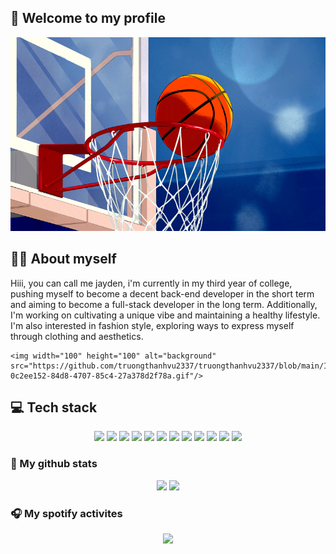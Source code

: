 ## 🌸 Welcome to my profile
<div align="center" display="flex">
<img width="550" height="310" alt="background" src="https://github.com/truongthanhvu2337/truongthanhvu2337/blob/main/Image/Crunchyroll_Slam-Dunk.gif"/>
</div>


## 🙋‍♂️ About myself
<div display="flex">
    <p>
    Hiii, you can call me jayden, i'm currently in my third year of college, pushing myself to become a decent back-end developer in the short term and aiming to become a full-stack developer in the long term. Additionally, I'm working on cultivating a unique vibe and maintaining a healthy lifestyle. I'm also interested in fashion style, exploring ways to express myself through clothing and aesthetics.
    </p>

    <img width="100" height="100" alt="background" src="https://github.com/truongthanhvu2337/truongthanhvu2337/blob/main/Image/216649426-0c2ee152-84d8-4707-85c4-27a378d2f78a.gif"/>
</div>

## 💻 Tech stack
<div display="flex" align="center">
 <img src="https://img.shields.io/badge/c%23-%23239120.svg?style=for-the-badge&logo=csharp&logoColor=white"/>
 <img src="https://img.shields.io/badge/css3-%231572B6.svg?style=for-the-badge&logo=css3&logoColor=white"/>
 <img src="https://img.shields.io/badge/html5-%23E34F26.svg?style=for-the-badge&logo=html5&logoColor=white"/>
 <img src="https://img.shields.io/badge/javascript-%23323330.svg?style=for-the-badge&logo=javascript&logoColor=%23F7DF1E"/>
 <img src="https://img.shields.io/badge/typescript-%23007ACC.svg?style=for-the-badge&logo=typescript&logoColor=white"/>
 <img src="https://img.shields.io/badge/java-%23ED8B00.svg?style=for-the-badge&logo=openjdk&logoColor=white"/>
 <img src="https://img.shields.io/badge/.NET-5C2D91?style=for-the-badge&logo=.net&logoColor=white"/>
 <img src="https://img.shields.io/badge/spring-%236DB33F.svg?style=for-the-badge&logo=spring&logoColor=white"/>
 <img src="https://img.shields.io/badge/react-%2320232a.svg?style=for-the-badge&logo=react&logoColor=%2361DAFB"/>
 <img src="https://img.shields.io/badge/SASS-hotpink.svg?style=for-the-badge&logo=SASS&logoColor=white"/>
 <img src="https://img.shields.io/badge/tailwindcss-%2338B2AC.svg?style=for-the-badge&logo=tailwind-css&logoColor=white"/>
 <img src="https://img.shields.io/badge/AWS-%23FF9900.svg?style=for-the-badge&logo=amazon-aws&logoColor=white"/>
</div>

### 🎫 My github stats
<div align="center">
<img src="https://github-readme-stats.vercel.app/api?username=truongthanhvu2337&theme=buefy&border_radius=5" height="170"/>
<img src="https://github-readme-stats.vercel.app/api/top-langs/?username=truongthanhvu2337&theme=buefy&border_radius=5&hide_title=false&layout=compact&card_width=320&langs_count=5" height="170"/>
</div>

### 🎧 My spotify activites
<div align="center">
<img src="https://spotify-github-profile.vercel.app/api/view?uid=zi1my2c5y1ll605hzuta617b8&cover_image=true&theme=novatorem&show_offline=false&background_color=121212&interchange=false&bar_color=53b14f&bar_color_cover=false" height="110" />
</div>
